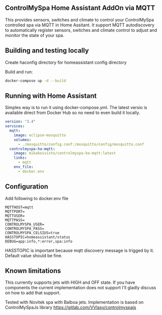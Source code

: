 ## ControlMySpa Home Assistant AddOn via MQTT

This provides sensors, switches and climate to control your ControlMySpa controlled spa via MQTT in Home Assitant. It support MQTT autodiscovery to automatically register sensors, switches and climate control to adjust and monitor the state of your spa.

## Building and testing locally

Create haconfig directory for homeassistant config directory

Build and run:

```bash
docker-compose up -d --build
```

## Running with Home Assistant

Simples way is to run it using docker-compose.yml. The latest versio is available direct from Docker Hub so no need to even build it locally.

```yml
version: "3.4"
services:
  mqtt:
    image: eclipse-mosquitto
    volumes:
      - ./mosquitto/config.conf:/mosquitto/config/mosquitto.conf
  controlmyspa-ha-mqtt:
    image: mikakoivisto/controlmyspa-ha-mqtt:latest
    links:
      - mqtt
    env_file: 
      - docker.env
```

## Configuration

Add following to docker.env file

```
MQTTHOST=mqtt
MQTTPORT=
MQTTUSER=
MQTTPASS=
CONTROLMYSPA_USER=
CONTROLMYSPA_PASS=
CONTROLMYSPA_CELSIUS=true
HASSTOPIC=homeassistant/status
DEBUG=app:info,*:error,spa:info
```

HASSTOPIC is important because mqtt discovery message is trigged by it. Default value should be fine. 

## Known limitations

This currently supports jets with HIGH and OFF state. If you have components the current implementation does not support I'll gladly discuss on how to add that support. 

Tested with Novitek spa with Balboa jets. Implementation is based on ControlMySpaJs library https://gitlab.com/VVlasy/controlmyspajs